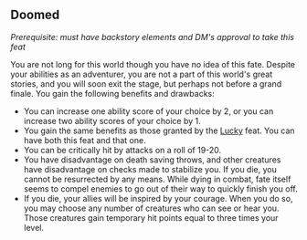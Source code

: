 ## Doomed
*Prerequisite: must have backstory elements and DM's approval to take this feat*

You are not long for this world though you have no idea of this fate. Despite your abilities as an adventurer, you are not a part of this world's great stories, and you will soon exit the stage, but perhaps not before a grand finale. You gain the following benefits and drawbacks:

* You can increase one ability score of your choice by 2, or you can increase two ability scores of your choice by 1.
* You gain the same benefits as those granted by the [Lucky](#lucky) feat. You can have both this feat and that one.
* You can be critically hit by attacks on a roll of 19-20.
* You have disadvantage on death saving throws, and other creatures have disadvantage on checks made to stabilize you. If you die, you cannot be resurrected by any means. While dying in combat, fate itself seems to compel enemies to go out of their way to quickly finish you off.
* If you die, your allies will be inspired by your courage. When you do so, you may choose any number of creatures who can see or hear you. Those creatures gain temporary hit points equal to three times your level.


